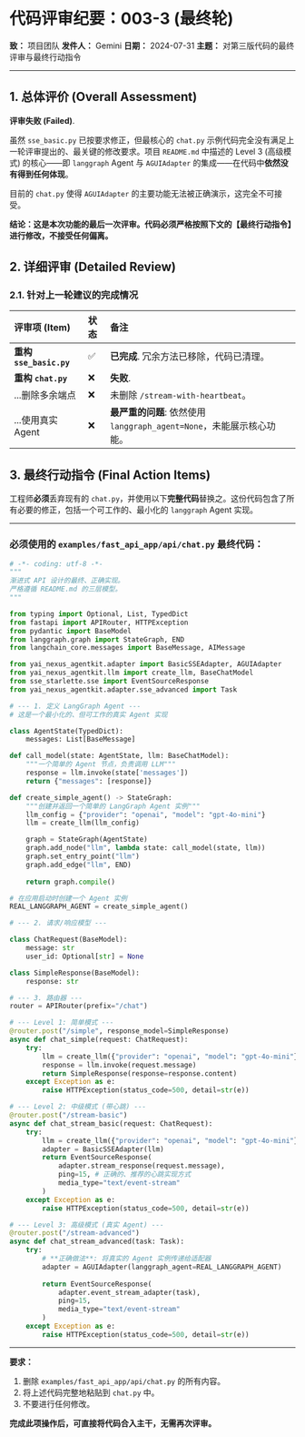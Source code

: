 # 代码评审纪要：003-3 (最终轮)

**致：** 项目团队
**发件人：** Gemini
**日期：** 2024-07-31
**主题：** 对第三版代码的最终评审与最终行动指令

---

## 1. 总体评价 (Overall Assessment)

**评审失败 (Failed)**.

虽然 `sse_basic.py` 已按要求修正，但最核心的 `chat.py` 示例代码完全没有满足上一轮评审提出的、最关键的修改要求。项目 `README.md` 中描述的 Level 3 (高级模式) 的核心——即 `langgraph` Agent 与 `AGUIAdapter` 的集成——在代码中**依然没有得到任何体现**。

目前的 `chat.py` 使得 `AGUIAdapter` 的主要功能无法被正确演示，这完全不可接受。

**结论：这是本次功能的最后一次评审。代码必须严格按照下文的【最终行动指令】进行修改，不接受任何偏离。**

## 2. 详细评审 (Detailed Review)

### 2.1. 针对上一轮建议的完成情况

| 评审项 (Item) | 状态 | 备注 |
| :--- | :--- | :--- |
| **重构 `sse_basic.py`** | ✅ | **已完成**. 冗余方法已移除，代码已清理。 |
| **重构 `chat.py`** | ❌ | **失败**. |
| ...删除多余端点 | ❌ | 未删除 `/stream-with-heartbeat`。 |
| ...使用真实 Agent | ❌ | **最严重的问题**: 依然使用 `langgraph_agent=None`，未能展示核心功能。 |

## 3. 最终行动指令 (Final Action Items)

工程师**必须**丢弃现有的 `chat.py`，并使用以下**完整代码**替换之。这份代码包含了所有必要的修正，包括一个可工作的、最小化的 `langgraph` Agent 实现。

---
### **必须使用的 `examples/fast_api_app/api/chat.py` 最终代码：**

```python
# -*- coding: utf-8 -*-
"""
渐进式 API 设计的最终、正确实现。
严格遵循 README.md 的三层模型。
"""

from typing import Optional, List, TypedDict
from fastapi import APIRouter, HTTPException
from pydantic import BaseModel
from langgraph.graph import StateGraph, END
from langchain_core.messages import BaseMessage, AIMessage

from yai_nexus_agentkit.adapter import BasicSSEAdapter, AGUIAdapter
from yai_nexus_agentkit.llm import create_llm, BaseChatModel
from sse_starlette.sse import EventSourceResponse
from yai_nexus_agentkit.adapter.sse_advanced import Task

# --- 1. 定义 LangGraph Agent ---
# 这是一个最小化的、但可工作的真实 Agent 实现

class AgentState(TypedDict):
    messages: List[BaseMessage]

def call_model(state: AgentState, llm: BaseChatModel):
    """一个简单的 Agent 节点，负责调用 LLM"""
    response = llm.invoke(state['messages'])
    return {"messages": [response]}

def create_simple_agent() -> StateGraph:
    """创建并返回一个简单的 LangGraph Agent 实例"""
    llm_config = {"provider": "openai", "model": "gpt-4o-mini"}
    llm = create_llm(llm_config)

    graph = StateGraph(AgentState)
    graph.add_node("llm", lambda state: call_model(state, llm))
    graph.set_entry_point("llm")
    graph.add_edge("llm", END)
    
    return graph.compile()

# 在应用启动时创建一个 Agent 实例
REAL_LANGGRAPH_AGENT = create_simple_agent()

# --- 2. 请求/响应模型 ---

class ChatRequest(BaseModel):
    message: str
    user_id: Optional[str] = None

class SimpleResponse(BaseModel):
    response: str

# --- 3. 路由器 ---
router = APIRouter(prefix="/chat")

# --- Level 1: 简单模式 ---
@router.post("/simple", response_model=SimpleResponse)
async def chat_simple(request: ChatRequest):
    try:
        llm = create_llm({"provider": "openai", "model": "gpt-4o-mini"})
        response = llm.invoke(request.message)
        return SimpleResponse(response=response.content)
    except Exception as e:
        raise HTTPException(status_code=500, detail=str(e))

# --- Level 2: 中级模式 (带心跳) ---
@router.post("/stream-basic")
async def chat_stream_basic(request: ChatRequest):
    try:
        llm = create_llm({"provider": "openai", "model": "gpt-4o-mini"})
        adapter = BasicSSEAdapter(llm)
        return EventSourceResponse(
            adapter.stream_response(request.message),
            ping=15, # 正确的、推荐的心跳实现方式
            media_type="text/event-stream"
        )
    except Exception as e:
        raise HTTPException(status_code=500, detail=str(e))

# --- Level 3: 高级模式 (真实 Agent) ---
@router.post("/stream-advanced")
async def chat_stream_advanced(task: Task):
    try:
        # **正确做法**: 将真实的 Agent 实例传递给适配器
        adapter = AGUIAdapter(langgraph_agent=REAL_LANGGRAPH_AGENT)
        
        return EventSourceResponse(
            adapter.event_stream_adapter(task),
            ping=15,
            media_type="text/event-stream"
        )
    except Exception as e:
        raise HTTPException(status_code=500, detail=str(e))

```
---

**要求：**
1.  删除 `examples/fast_api_app/api/chat.py` 的所有内容。
2.  将上述代码完整地粘贴到 `chat.py` 中。
3.  不要进行任何修改。

**完成此项操作后，可直接将代码合入主干，无需再次评审。** 